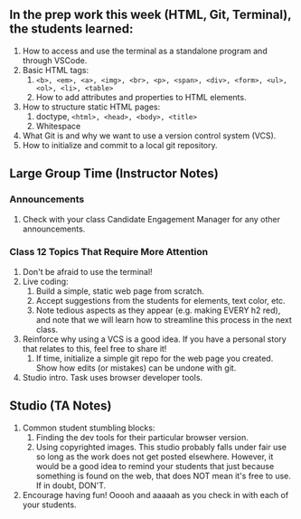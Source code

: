 ## In the prep work this week (HTML, Git, Terminal), the students learned:

1. How to access and use the terminal as a standalone program and through VSCode.
1. Basic HTML tags:
   1. ``<b>, <em>, <a>, <img>, <br>, <p>, <span>, <div>, <form>, <ul>, <ol>, <li>, <table>``
   1. How to add attributes and properties to HTML elements.
1. How to structure static HTML pages:
   1. doctype, ``<html>, <head>, <body>, <title>``
   1. Whitespace
1. What Git is and why we want to use a version control system (VCS).
1. How to initialize and commit to a local git repository.

## Large Group Time (Instructor Notes)

### Announcements

1. Check with your class Candidate Engagement Manager for any other announcements.

### Class 12 Topics That Require More Attention

1. Don't be afraid to use the terminal!
1. Live coding:
   1. Build a simple, static web page from scratch.
   1. Accept suggestions from the students for elements, text color, etc.
   1. Note tedious aspects as they appear (e.g. making EVERY h2 red), and note that we will learn how to streamline this process in the next class.
1. Reinforce why using a VCS is a good idea. If you have a personal story that relates to this, feel free to share it!
   1. If time, initialize a simple git repo for the web page you created. Show how edits (or mistakes) can be undone with git.
1. Studio intro. Task uses browser developer tools.

## Studio (TA Notes)

1. Common student stumbling blocks:
   1. Finding the dev tools for their particular browser version.
   1. Using copyrighted images. This studio probably falls under fair use so long as the work does not get posted elsewhere. However, it would be a good idea to remind your students that just because something is found on the web, that does NOT mean it's free to use. If in doubt, DON'T.
1. Encourage having fun! Ooooh and aaaaah as you check in with each of your students.
